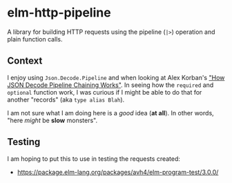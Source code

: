 # elm-http-pipeline
A library for building HTTP requests using the pipeline (`|>`) operation and plain function calls.

## Context

I enjoy using `Json.Decode.Pipeline` and when looking at Alex Korban's ["How JSON Decode Pipeline Chaining Works"](https://korban.net/posts/elm/2018-07-10-how-json-decode-pipeline-chaining-works/?__s=4wkzui9hudcqgabdzvw2). In seeing how the `required` and `optional` function work, I was curious if I might be able to do that for another "records" (aka `type alias Blah`).

I am not sure what I am doing here is a _good_ idea (**at all**). In other words, "here _might_ be **slow** monsters".

## Testing

I am hoping to put this to use in testing the requests created:
- https://package.elm-lang.org/packages/avh4/elm-program-test/3.0.0/
